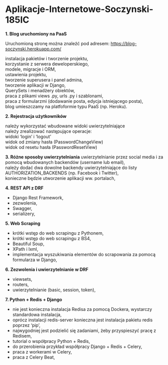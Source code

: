 # Aplikacje-Internetowe-Soczynski-185IC

**1. Blog uruchomiony na PaaS**<br />

Uruchomioną stronę można znaleźć pod adresem: https://blog-soczynski.herokuapp.com/

instalacja pakietów i tworzenie projektu,<br />
korzystanie z serwera deweloperskiego,<br />
modele, migracje i ORM,<br />
ustawienia projektu,<br />
tworzenie superusera i panel admina,<br />
tworzenie aplikacji w Django,<br />
QuerySets i menadżery obiektów,<br />
praca z plikami views .py, urls .py i szablonami,<br />
praca z formularzmi (dodawanie posta, edycja istniejącego posta),<br />
blog umieszczamy na platfoformie typu PaaS (np. Heroku).

**2. Rejestracja użytkowników**

należy wykorzystać wbudowane widoki uwierzytelniające<br />
należy zrealizować następujące operacje:<br />
widoki ‘login’ i ‘logout’<br />
widok od zmiany hasła (PasswordChangeView)<br />
widok od resetu hasła (PasswordResetView)<br />

**3. Różne sposoby uwierzytelniania**
uwierzytelnianie przez social media i za pomocą wbudowanych backendów (username lub email),<br />
należy dodać dwa dowolne backendy uwierzytelniające do listy AUTHORIZATION_BACKENDS (np. Facebook i Twitter),<br />
konieczne będzie utworzenie aplikacji ww. portalach,<br />

**4. REST API z DRF**

- Django Rest Framework,
- zezwolenia,
- Swagger,
- serializery,

**5. Web Scraping**
- krótki wstęp do web scrapingu z Pythonem,
- krótki wstęp do web scrapingu z BS4,
- Beautiful Soup,
- XPath i lxml,
- implementacja wyszukiwania elementów do scrapowania za pomocą formularza w Django,

**6. Zezwolenia i uwierzytelnianie w DRF**
- viewsets,
- routers,
- uwierzytelnianie (basic, session, token),

**7. Python + Redis + Django**
- nie jest konieczna instalacja Redisa za pomocą Dockera, wystarczy standardowa instalacja,
- oprócz instalacji redis-server konieczna jest instalacja pakietu redis poprzez ‘pip’,
- najwygodniej jest podzielić się zadaniami, żeby przyspieszyć pracę z Redisem,
- tutorial o współpracy Python + Redis,
- do przerobienia przykład współpracy Django + Redis + Celery,
- praca z workerami w Celery,
- praca z Celery Beat,
